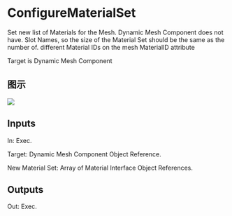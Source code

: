 # ConfigureMaterialSet

Set new list of Materials for the Mesh. Dynamic Mesh Component does not have. Slot Names, so the size of the Material Set should be the same as the number of. different Material IDs on the mesh MaterialID attribute

Target is Dynamic Mesh Component

## 图示

![]($-20221218-18455726.png)

## Inputs

In: Exec.

Target: Dynamic Mesh Component Object Reference.

New Material Set: Array of Material Interface Object References.  

## Outputs

Out: Exec.

